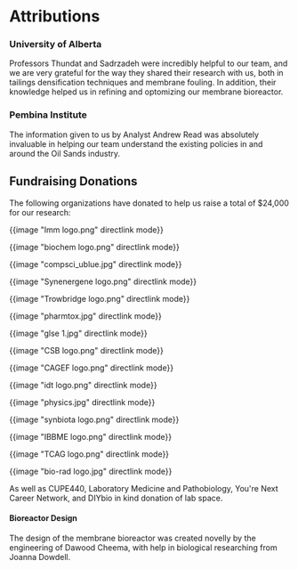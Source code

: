 # Attributions

### University of Alberta  
Professors Thundat and Sadrzadeh were incredibly helpful to our team, and we are very grateful for the way they shared their research with us, both in tailings densification techniques and membrane fouling. In addition, their knowledge helped us in refining and optomizing our membrane bioreactor. 

### Pembina Institute  
The information given to us by Analyst Andrew Read was absolutely invaluable in helping our team understand the existing policies in and around the Oil Sands industry. 

## Fundraising Donations
The following organizations have donated to help us raise a total of $24,000 for our research:  

<p class="image-wrapper">
{{image "Imm logo.png" directlink mode}}
</p>

<p class="image-wrapper">
{{image "biochem logo.png" directlink mode}}
</p>

<p class="image-wrapper">
{{image "compsci_ublue.jpg" directlink mode}}
</p>

<p class="image-wrapper">
{{image "Synenergene logo.png" directlink mode}}
</p>

<p class="image-wrapper">
{{image "Trowbridge logo.png" directlink mode}}
</p>

<p class="image-wrapper">
{{image "pharmtox.jpg" directlink mode}}
</p>

<p class="image-wrapper">
{{image "glse 1.jpg" directlink mode}}
</p>

<p class="image-wrapper">
{{image "CSB logo.png" directlink mode}}
</p>

<p class="image-wrapper">
{{image "CAGEF logo.png" directlink mode}}
</p>

<p class="image-wrapper">
{{image "idt logo.png" directlink mode}}
</p>

<p class="image-wrapper">
{{image "physics.jpg" directlink mode}}
</p>

<p class="image-wrapper">
{{image "synbiota logo.png" directlink mode}}
</p>

<p class="image-wrapper">
{{image "IBBME logo.png" directlink mode}}
</p>

<p class="image-wrapper">
{{image "TCAG logo.png" directlink mode}}
</p>

<p class="image-wrapper">
{{image "bio-rad logo.jpg" directlink mode}}
</p>


As well as CUPE440, Laboratory Medicine and Pathobiology, You're Next Career Network, and DIYbio in kind donation of lab space. 


#### Bioreactor Design  
The design of the membrane bioreactor was created novelly by the engineering of Dawood Cheema, with help in biological researching from Joanna Dowdell.

